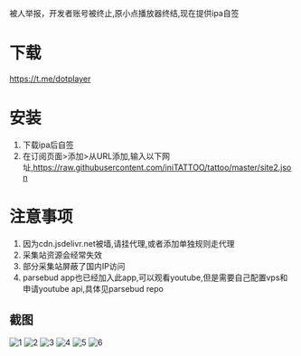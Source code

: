 
被人举报，开发者账号被终止,原小点播放器终结,现在提供ipa自签

# 下载
https://t.me/dotplayer

# 安装
1. 下载ipa后自签
2. 在订阅页面>添加>从URL添加,输入以下网址,https://raw.githubusercontent.com/iniTATTOO/tattoo/master/site2.json

# 注意事项

1. 因为cdn.jsdelivr.net被墙,请挂代理,或者添加单独规则走代理
2. 采集站资源会经常失效
3. 部分采集站屏蔽了国内IP访问
4. parsebud app也已经加入此app,可以观看youtube,但是需要自己配置vps和申请youtube api,具体见parsebud repo

## 截图


![1](https://raw.githubusercontent.com/iniTATTOO/tattoo/master/IMG_1.png) 
![2](https://raw.githubusercontent.com/iniTATTOO/tattoo/master/IMG_2.png) 
![3](https://raw.githubusercontent.com/iniTATTOO/tattoo/master/IMG_3.png) 
![4](https://raw.githubusercontent.com/iniTATTOO/tattoo/master/IMG_4.png) 
![5](https://raw.githubusercontent.com/iniTATTOO/tattoo/master/IMG_5.png) 
![6](https://raw.githubusercontent.com/iniTATTOO/tattoo/master/IMG_6.png) 
   


